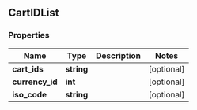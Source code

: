 ## CartIDList

### Properties
Name | Type | Description | Notes
------------ | ------------- | ------------- | -------------
**cart_ids** | **string** |  | [optional] 
**currency_id** | **int** |  | [optional] 
**iso_code** | **string** |  | [optional] 



